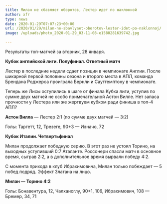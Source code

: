 ```yaml
---
title: Милан не сбавляет оборотов, Лестер идет по наклонной
author: xfr
type: news
date: 2020-01-29T07:07:23+00:00
url: /2020/01/29/milan-ne-sbavlyaet-oborotov-lester-idet-po-naklonnoj/
image: /uploads/photo_2020-01-29_03-11-08-e1580281639742.jpg

---
```

Результаты топ-матчей за вторник, 28 января.

**Кубок английской лиги. Полуфинал. Ответный матч**

Лестер в последние недели сдает позиции в чемпионате Англии. После шикарной первой половины сезона и второго места в АПЛ, команда Брендана Роджерса проиграла Бернли и Саутгемптону в чемпионате.

Теперь же Лисы оступились в шаге от финала Кубка лиги, уступив по сумме двух матчей не особо примечательной Астон Вилле. Нет запаса прочности у Лестера или же жертвуем кубком ради финиша в топ-4 АПЛ?

**Астон Вилла** &#8212; Лестер 2:1 (по сумме двух матчей &#8212; 3:2)
  
Голы: Таргетт, 12, Трезеге, 90+3 &#8212; Иэначо, 72

**Кубок Италии. Четвертьфинал**

Милан продолжает победную серию. В этот раз не устоял Торино, на выходных уступивший 0:7 Аталанте. Россонери спасли матч в основное время, сыграв 2:2, а в дополнительное время вырвали победу 4:2.

С момента прихода в клуб Ибрахимовича, Милан только побеждает &#8212; 5 побед подряд. Эффект Златана на лицо.

**Милан &#8212; Торино 4:2**
  
Голы: Бонавентура, 12, Чалханоглу, 90+1, 106, Ибрахимович, 108 &#8212; Бремер, 34, 71